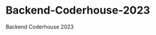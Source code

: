 # Backend-Coderhouse-2023
Backend Coderhouse 2023


<div class="postman-run-button"
data-postman-action="collection/fork"
data-postman-var-1="25757751-0a5402a2-098b-4157-bdf6-ce20c5a7ed9d"
data-postman-collection-url="entityId=25757751-0a5402a2-098b-4157-bdf6-ce20c5a7ed9d&entityType=collection&workspaceId=3bc457bc-6bcf-45a8-a75d-8449037f75e0"></div>
<script type="text/javascript">
  (function (p,o,s,t,m,a,n) {
    !p[s] && (p[s] = function () { (p[t] || (p[t] = [])).push(arguments); });
    !o.getElementById(s+t) && o.getElementsByTagName("head")[0].appendChild((
      (n = o.createElement("script")),
      (n.id = s+t), (n.async = 1), (n.src = m), n
    ));
  }(window, document, "_pm", "PostmanRunObject", "https://run.pstmn.io/button.js"));
</script>
